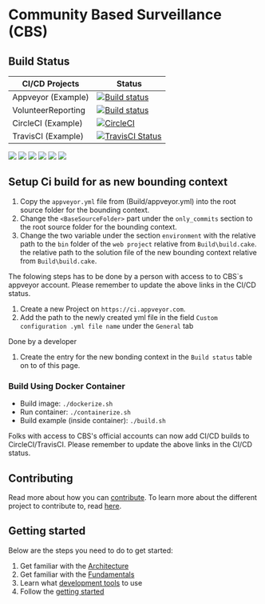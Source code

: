 # Community Based Surveillance (CBS)

## Build Status

| CI/CD Projects  | Status  |
|---|---|
| Appveyor (Example)  | [![Build status](https://ci.appveyor.com/api/projects/status/verl69fxww1xi5l3?svg=true)](https://ci.appveyor.com/project/RFMoore/cbs-c5ssa)  |
| VolunteerReporting  | [![Build status](https://ci.appveyor.com/api/projects/status/o77909lns7ubfxdl?svg=true)](https://ci.appveyor.com/project/RFMoore/cbs/build/1.1.0-30-nsotvffx)  |
| CircleCI (Example) | [![CircleCI](https://circleci.com/gh/sheeeng/cbs.png?style=shield&circle-token=df3dc5f6efbc2a267f7805f05a5e91d2878be9fd)](https://circleci.com/gh/sheeeng/cbs) |
| TravisCI (Example) | [![TravisCI Status](https://travis-ci.org/sheeeng/cbs.svg?branch=master)](https://travis-ci.org/sheeeng/cbs) |

![](https://img.shields.io/github/stars/ifrcgo/cbs.svg)
![](https://img.shields.io/github/forks/ifrcgo/cbs.svg)
![](https://img.shields.io/github/watchers/ifrcgo/cbs.svg)
![](https://img.shields.io/github/tag/ifrcgo/cbs.svg)
![](https://img.shields.io/github/release/ifrcgo/cbs.svg)
![](https://img.shields.io/github/issues/ifrcgo/cbs.svg)

## Setup Ci build for as new bounding context

1. Copy the `appveyor.yml` file from (Build/appveyor.yml) into the root source folder for the bounding context.
1. Change the `<BaseSourceFolder>` part under the `only_commits` section to the root source folder for the bounding context.
1. Change the two variable under the section `environment` with the relative path to the `bin` folder of the `web project` relative from `Build\build.cake`. the relative path to the solution file of the new bounding context relative from `Build\build.cake`. 

The folowing steps has to be done by a person with access to to CBS`s appveyor account.
Please remember to update the above links in the CI/CD status.

1. Create a new Project on `https://ci.appveyor.com`.
1. Add the path to the newly created yml file in the field `Custom configuration .yml file name` under the `General` tab

Done by a developer
1. Create the entry for the new bonding context in the `Build status` table on to of this page.

### Build Using Docker Container

* Build image: `./dockerize.sh`
* Run container: `./containerize.sh`
* Build example (inside container): `./build.sh`

Folks with access to CBS's official accounts can now add CI/CD builds to CircleCI/TravisCI.
Please remember to update the above links in the CI/CD status.

## Contributing

Read more about how you can [contribute](./Documentation/Contribution/contributing.md).
To learn more about the different project to contribute to, read [here](./Documentation/Projects/index.md).

## Getting started

Below are the steps you need to do to get started:

1. Get familiar with the [Architecture](./Documentation/Architecture/at_a_glance.md)
1. Get familiar with the [Fundamentals](./Documentation/Architecture/fundamentals.md)
1. Learn what [development tools](./Documentation/Contribution/development_environment.md) to use
1. Follow the [getting started](./Documentation/Contribution/getting_started.md)
